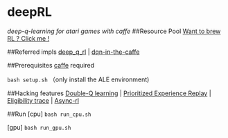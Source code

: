 # deepRL
*deep-q-learning for atari games with caffe*
##Resource Pool
[Want to brew RL ? Click me ! ](https://github.com/stone8oy/deepRL/tree/resource)

##Referred impls
[deep_q_rl](https://github.com/spragunr/deep_q_rl)
|
[dqn-in-the-caffe](https://github.com/muupan/dqn-in-the-caffe)

##Prerequisites
[caffe](https://github.com/BVLC/caffe) required 

`bash setup.sh` （only install the ALE environment)

##Hacking features
[Double-Q learning](http://arxiv.org/pdf/1509.06461.pdf)
|
[Prioritized Experience Replay](http://arxiv.org/pdf/1511.05952v4.pdf)
|
[Eligibility trace](http://www.jmlr.org/papers/volume15/geist14a/geist14a.pdf)
|
[Async-rl](https://arxiv.org/pdf/1602.01783v2.pdf)

##Run
[cpu] `bash run_cpu.sh`<br/> 

[gpu] `bash run_gpu.sh`<br/>

